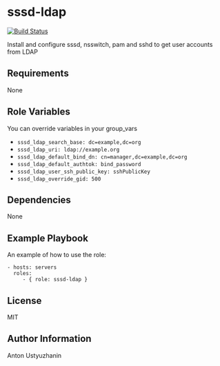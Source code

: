 sssd-ldap
=========

[![Build Status](https://travis-ci.org/hellofresh/ansible-sssd-ldap.svg?branch=master)](https://travis-ci.org/hellofresh/ansible-sssd-ldap)

Install and configure sssd, nsswitch, pam and sshd to get user accounts from LDAP

Requirements
------------

None

Role Variables
--------------

You can override variables in your group_vars

- `sssd_ldap_search_base: dc=example,dc=org`
- `sssd_ldap_uri: ldap://example.org`
- `sssd_ldap_default_bind_dn: cn=manager,dc=example,dc=org`
- `sssd_ldap_default_authtok: bind_password`
- `sssd_ldap_user_ssh_public_key: sshPublicKey`
- `sssd_ldap_override_gid: 500`

Dependencies
------------

None

Example Playbook
----------------

An example of how to use the role:

    - hosts: servers
      roles:
         - { role: sssd-ldap }

License
-------

MIT

Author Information
------------------

Anton Ustyuzhanin
